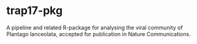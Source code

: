 # trap17-pkg
A pipeline and related R-package for analysing the viral community of Plantago lanceolata, accepted for publication in Nature Communications.
